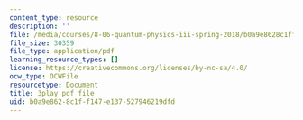 ```yaml
---
content_type: resource
description: ''
file: /media/courses/8-06-quantum-physics-iii-spring-2018/b0a9e8628c1ff147e137527946219dfd_UOoKUdjVP78.pdf
file_size: 30359
file_type: application/pdf
learning_resource_types: []
license: https://creativecommons.org/licenses/by-nc-sa/4.0/
ocw_type: OCWFile
resourcetype: Document
title: 3play pdf file
uid: b0a9e862-8c1f-f147-e137-527946219dfd
---
```

